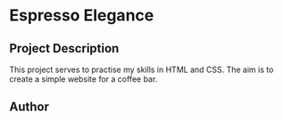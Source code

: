 # Espresso Elegance

## Project Description
This project serves to practise my skills in HTML and CSS. The aim is to create a simple website for a coffee bar.
## Author
